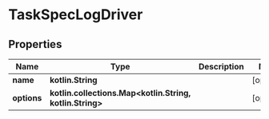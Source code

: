 # TaskSpecLogDriver

## Properties

| Name        | Type                                                           | Description | Notes      |
|-------------|----------------------------------------------------------------|-------------|------------|
| **name**    | **kotlin.String**                                              |             | [optional] |
| **options** | **kotlin.collections.Map&lt;kotlin.String, kotlin.String&gt;** |             | [optional] |




